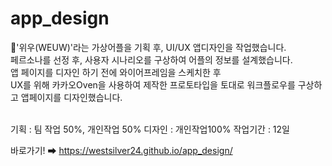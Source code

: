 # app_design
📱'위우(WEUW)'라는 가상어플을 기획 후, UI/UX 앱디자인을 작업했습니다.<br>
페르소나를 선정 후, 사용자 시나리오를 구상하여 어플의 정보를 설계했습니다.<br>
앱 페이지를 디자인 하기 전에 와이어프레임을 스케치한 후<br>
UX를 위해 카카오Oven을 사용하여 제작한 프로토타입을 토대로 워크플로우를 구상하고 앱페이지를 디자인했습니다.<br>
<br>

기획 : 팀 작업 50%, 개인작업 50%
디자인 : 개인작업100%
작업기간 : 12일

바로가기! ➡ https://westsilver24.github.io/app_design/
